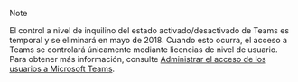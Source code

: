 > [!NOTE]
> El control a nivel de inquilino del estado activado/desactivado de Teams es temporal y se eliminará en mayo de 2018. Cuando esto ocurra, el acceso a Teams se controlará únicamente mediante licencias de nivel de usuario. Para obtener más información, consulte [Administrar el acceso de los usuarios a Microsoft Teams](../user-access.md).